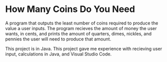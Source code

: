 # How Many Coins Do You Need
A program that outputs the least number of coins required to produce the value a user inputs. The program recieves the amount of money the user wants, in cents, and prints the amount of quarters, dimes, nickles, and pennies the user will need to produce that amount.

This project is in Java. This project gave me experience with recieving user input, calculations in Java, and Visual Studio Code.
 
